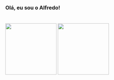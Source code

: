 ### Olá, eu sou o Alfredo!
#

<div>
<img height="160em" src="https://github-readme-stats.vercel.app/api?username=alfredoMjunior&show_icons=true&theme=dark"/>
<img height="160em" src ="https://github-readme-stats.vercel.app/api/top-langs/?username=alfredoMjunior&layout=compact&theme=dark&langs_count=8"/>
</div>

